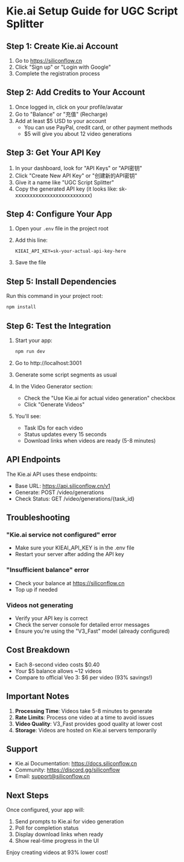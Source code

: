# Kie.ai Setup Guide for UGC Script Splitter

## Step 1: Create Kie.ai Account

1. Go to https://siliconflow.cn
2. Click "Sign up" or "Login with Google"
3. Complete the registration process

## Step 2: Add Credits to Your Account

1. Once logged in, click on your profile/avatar
2. Go to "Balance" or "充值" (Recharge)
3. Add at least $5 USD to your account
   - You can use PayPal, credit card, or other payment methods
   - $5 will give you about 12 video generations

## Step 3: Get Your API Key

1. In your dashboard, look for "API Keys" or "API密钥"
2. Click "Create New API Key" or "创建新的API密钥"
3. Give it a name like "UGC Script Splitter"
4. Copy the generated API key (it looks like: sk-xxxxxxxxxxxxxxxxxxxxxxxxxx)

## Step 4: Configure Your App

1. Open your `.env` file in the project root
2. Add this line:
   ```
   KIEAI_API_KEY=sk-your-actual-api-key-here
   ```

3. Save the file

## Step 5: Install Dependencies

Run this command in your project root:
```bash
npm install
```

## Step 6: Test the Integration

1. Start your app:
   ```bash
   npm run dev
   ```

2. Go to http://localhost:3001

3. Generate some script segments as usual

4. In the Video Generator section:
   - Check the "Use Kie.ai for actual video generation" checkbox
   - Click "Generate Videos"

5. You'll see:
   - Task IDs for each video
   - Status updates every 15 seconds
   - Download links when videos are ready (5-8 minutes)

## API Endpoints

The Kie.ai API uses these endpoints:
- Base URL: https://api.siliconflow.cn/v1
- Generate: POST /video/generations
- Check Status: GET /video/generations/{task_id}

## Troubleshooting

### "Kie.ai service not configured" error
- Make sure your KIEAI_API_KEY is in the .env file
- Restart your server after adding the API key

### "Insufficient balance" error
- Check your balance at https://siliconflow.cn
- Top up if needed

### Videos not generating
- Verify your API key is correct
- Check the server console for detailed error messages
- Ensure you're using the "V3_Fast" model (already configured)

## Cost Breakdown

- Each 8-second video costs $0.40
- Your $5 balance allows ~12 videos
- Compare to official Veo 3: $6 per video (93% savings!)

## Important Notes

1. **Processing Time**: Videos take 5-8 minutes to generate
2. **Rate Limits**: Process one video at a time to avoid issues
3. **Video Quality**: V3_Fast provides good quality at lower cost
4. **Storage**: Videos are hosted on Kie.ai servers temporarily

## Support

- Kie.ai Documentation: https://docs.siliconflow.cn
- Community: https://discord.gg/siliconflow
- Email: support@siliconflow.cn

## Next Steps

Once configured, your app will:
1. Send prompts to Kie.ai for video generation
2. Poll for completion status
3. Display download links when ready
4. Show real-time progress in the UI

Enjoy creating videos at 93% lower cost!